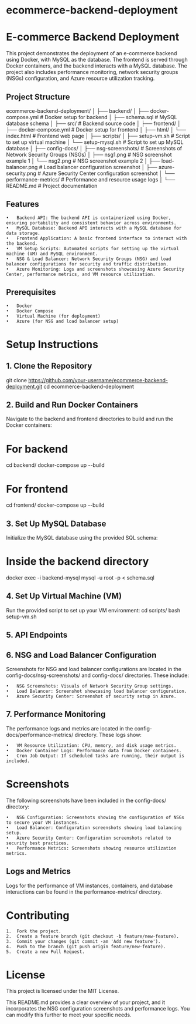 # ecommerce-backend-deployment

# E-commerce Backend Deployment

This project demonstrates the deployment of an e-commerce backend using Docker, with MySQL as the database. The frontend is served through Docker containers, and the backend interacts with a MySQL database. The project also includes performance monitoring, network security groups (NSGs) configuration, and Azure resource utilization tracking.

## Project Structure

ecommerce-backend-deployment/
│
├── backend/
│   ├── docker-compose.yml  # Docker setup for backend
│   ├── schema.sql          # MySQL database schema
│   ├── src/                # Backend source code
│
├── frontend/
│   ├── docker-compose.yml  # Docker setup for frontend
│   ├── html/
│       └── index.html      # Frontend web page
│
├── scripts/
│   ├── setup-vm.sh         # Script to set up virtual machine
│   └── setup-mysql.sh      # Script to set up MySQL database
│
├── config-docs/
│   ├── nsg-screenshots/     # Screenshots of Network Security Groups (NSGs)
│       ├── nsg1.png         # NSG screenshot example 1
│       └── nsg2.png         # NSG screenshot example 2
│   ├── load-balancer.png    # Load balancer configuration screenshot
│   ├── azure-security.png   # Azure Security Center configuration screenshot
│   └── performance-metrics/ # Performance and resource usage logs
│
└── README.md               # Project documentation

## Features

	•	Backend API: The backend API is containerized using Docker, ensuring portability and consistent behavior across environments.
	•	MySQL Database: Backend API interacts with a MySQL database for data storage.
	•	Frontend Application: A basic frontend interface to interact with the backend.
	•	VM Setup Scripts: Automated scripts for setting up the virtual machine (VM) and MySQL environment.
	•	NSG & Load Balancer: Network Security Groups (NSG) and load balancer configurations for security and traffic distribution.
	•	Azure Monitoring: Logs and screenshots showcasing Azure Security Center, performance metrics, and VM resource utilization.

 ## Prerequisites

	•	Docker
	•	Docker Compose
	•	Virtual Machine (for deployment)
	•	Azure (for NSG and load balancer setup)

# Setup Instructions

## 1. Clone the Repository

git clone https://github.com/your-username/ecommerce-backend-deployment.git
cd ecommerce-backend-deployment

## 2. Build and Run Docker Containers

Navigate to the backend and frontend directories to build and run the Docker containers:
# For backend
cd backend/
docker-compose up --build

# For frontend
cd frontend/
docker-compose up --build

## 3. Set Up MySQL Database

Initialize the MySQL database using the provided SQL schema:
# Inside the backend directory
docker exec -i backend-mysql mysql -u root -p < schema.sql

## 4. Set Up Virtual Machine (VM)

Run the provided script to set up your VM environment:
cd scripts/
bash setup-vm.sh

## 5. API Endpoints



## 6. NSG and Load Balancer Configuration

Screenshots for NSG and load balancer configurations are located in the config-docs/nsg-screenshots/ and config-docs/ directories. These include:

	•	NSG Screenshots: Visuals of Network Security Group settings.
	•	Load Balancer: Screenshot showcasing load balancer configuration.
	•	Azure Security Center: Screenshot of security setup in Azure.

## 7. Performance Monitoring

The performance logs and metrics are located in the config-docs/performance-metrics/ directory. These logs show:

	•	VM Resource Utilization: CPU, memory, and disk usage metrics.
	•	Docker Container Logs: Performance data from Docker containers.
	•	Cron Job Output: If scheduled tasks are running, their output is included.

# Screenshots

The following screenshots have been included in the config-docs/ directory:

	•	NSG Configuration: Screenshots showing the configuration of NSGs to secure your VM instances.
	•	Load Balancer: Configuration screenshots showing load balancing setup.
	•	Azure Security Center: Configuration screenshots related to security best practices.
	•	Performance Metrics: Screenshots showing resource utilization metrics.

## Logs and Metrics

Logs for the performance of VM instances, containers, and database interactions can be found in the performance-metrics/ directory.

# Contributing

	1.	Fork the project.
	2.	Create a feature branch (git checkout -b feature/new-feature).
	3.	Commit your changes (git commit -am 'Add new feature').
	4.	Push to the branch (git push origin feature/new-feature).
	5.	Create a new Pull Request.

# License

This project is licensed under the MIT License.

This README.md provides a clear overview of your project, and it incorporates the NSG configuration screenshots and performance logs. You can modify this further to meet your specific needs.
